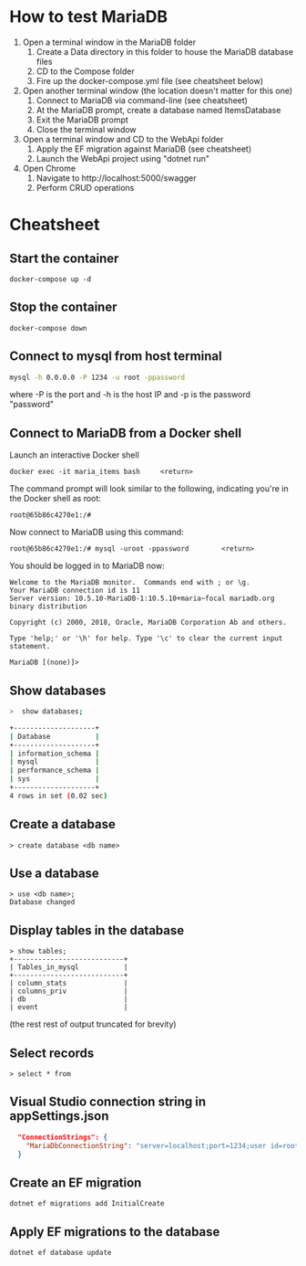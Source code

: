 # How to test MariaDB
1. Open a terminal window in the MariaDB folder
   1. Create a Data directory in this folder to house the MariaDB database files
   2. CD to the Compose folder
   3. Fire up the docker-compose.yml file (see cheatsheet below) 
2. Open another terminal window (the location doesn't matter for this one)
   1. Connect to MariaDB via command-line (see cheatsheet)
   2. At the MariaDB prompt, create a database named ItemsDatabase
   3. Exit the MariaDB prompt
   4. Close the terminal window
3. Open a terminal window and CD to the WebApi folder
   1. Apply the EF migration against MariaDB (see cheatsheet)
   2. Launch the WebApi project using "dotnet run"
4. Open Chrome
   1. Navigate to http://localhost:5000/swagger
   2. Perform CRUD operations

# Cheatsheet
## Start the container
```
docker-compose up -d
```

## Stop the container
```
docker-compose down
```

## Connect to mysql from host terminal

```bash
mysql -h 0.0.0.0 -P 1234 -u root -ppassword
```
where -P is the port and -h is the host IP
and -p is the password "password"

## Connect to MariaDB from a Docker shell
Launch an interactive Docker shell
```
docker exec -it maria_items bash     <return>
```
The command prompt will look similar to the following, indicating you're in the Docker shell as root:
```
root@65b86c4270e1:/# 
```
Now connect to MariaDB using this command:
```
root@65b86c4270e1:/# mysql -uroot -ppassword        <return>
```
You should be logged in to MariaDB now:
```
Welcome to the MariaDB monitor.  Commands end with ; or \g.
Your MariaDB connection id is 11
Server version: 10.5.10-MariaDB-1:10.5.10+maria~focal mariadb.org binary distribution

Copyright (c) 2000, 2018, Oracle, MariaDB Corporation Ab and others.

Type 'help;' or '\h' for help. Type '\c' to clear the current input statement.

MariaDB [(none)]> 
```

## Show databases
```bash
>  show databases; 

+--------------------+
| Database           |
+--------------------+
| information_schema |
| mysql              |
| performance_schema |
| sys                |
+--------------------+
4 rows in set (0.02 sec)
```

## Create a database
```
> create database <db name>
```

## Use a database
```
> use <db name>;
Database changed
```

## Display tables in the database
```
> show tables;
+---------------------------+
| Tables_in_mysql           |
+---------------------------+
| column_stats              |
| columns_priv              |
| db                        |
| event                     |
```
(the rest rest of output truncated for brevity)

## Select records
```
> select * from 
```
## Visual Studio connection string in appSettings.json
```json
  "ConnectionStrings": {
    "MariaDbConnectionString": "server=localhost;port=1234;user id=root;password=password;database=ItemsDatabase",
  }
```


## Create an EF migration
```
dotnet ef migrations add InitialCreate
```

## Apply EF migrations to the database
```
dotnet ef database update
```